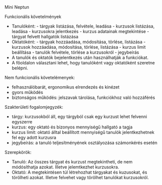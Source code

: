 Mini Neptun

Funkcionális követelmények

- Tanulóként: 	- tárgyak listázása, felvétele, leadása
				- kurzusok listázása, leadása
				- kurzusokra jelentkezés
				- kurzus adatainak megtekintése
				- tárgyat felvett hallgatók listázása
- Oktatóként: 	- tárgyak hozzáadása, módosítása, törlése, listázása
				- kurzusok hozzáadása, módosítása, törlése, listázása
				- kurzus limit beállítása
				- tanulók felvétele, törlése a kurzusokról
				- jegybeírás
- A tanulók és oktatók bejelentkezés után használhatják a funkciókat.
- A főoldalon választani lehet, hogy tanulóként vagy oktatóként szeretne belépni.

Nem funkcionális követelémenyek:

- felhasználóbarát, ergonomikus elrendezés és kinézet
- gyors működés
- biztonságos működés: jelszavak tárolása, funkciókhoz való hozzáférés

Szakterületi fogalomjegyzék:

- tárgy: kurzusokból áll, egy tárgyból csak egy kurzust lehet felvenni egyszerre
- kurzus: egy oktató és bizonyos mennyiségű hallgató a tagja
- kurzus limit: oktató álltal beállított mennyiségű tanulók jelentkezhetnek fel egy adott kurzusra
- jegybeírás: a tanuló teljesítményének osztályozása számonkérés esetén

Szerepkörök:
- Tanuló: Az összes tárgyat és kurzust megtekintheti, de nem módósíthatja azokat. Illetve jelemtkezhet kurzusokra.
- Oktató: A megtekintésen túl létrehozhat tárgyakat és kuzusokat, és törölheti azokat. Illetve felvehet vagy törölhet tanulókat kurzusokról. 